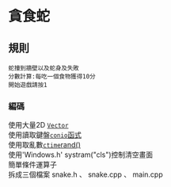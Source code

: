 # 貪食蛇

## 規則
    蛇撞到牆壁以及蛇身及失敗
    分數計算:每吃一個食物獲得10分
    開始遊戲請按1
### 編碼
使用大量2D [`Vector`](https://docs.microsoft.com/zh-tw/cpp/standard-library/vector-class?view=vs-2019)<br />
使用讀取鍵盤[`conio`函式](https://www.runoob.com/w3cnote/c-get-keycode.html)<br />
使用取亂數[`ctime`rand()](https://blog.gtwang.org/programming/c-cpp-rand-random-number-generation-tutorial-examples)<br />
使用'Windows.h' systram("cls")控制清空畫面<br />
簡單條件運算子<br />
拆成三個檔案  snake.h 、  snake.cpp  、 main.cpp<br />


